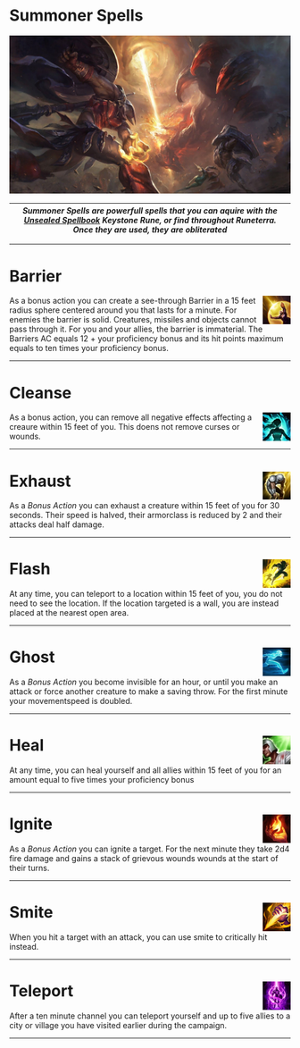 # Summoner Spells
<img src="https://github.com/Sebastianhju/Runeterra-5e/blob/main/img-Summoners/Art-Smite.png">

|*Summoner Spells are powerfull spells that you can aquire with the [Unsealed Spellbook](https://github.com/Sebastianhju/Runeterra-5e/blob/main/Runes.md#unsealed-spellbook-) Keystone Rune, or find throughout Runeterra. Once they are used, they are obliterated*|
|---|

---

# Barrier 

<img src="https://github.com/Sebastianhju/Runeterra-5e/blob/main/img-Summoners/Barrier_HD.png" align=right width=10% height=10%>
As a bonus action you can create a see-through Barrier in a 15 feet radius sphere centered around you that lasts for a minute. For enemies the barrier is solid. Creatures, missiles and objects cannot pass through it. For you and your allies, the barrier is immaterial. The Barriers AC equals 12 + your proficiency bonus and its hit points maximum equals to ten times your proficiency bonus. 

---

# Cleanse

<img src="https://github.com/Sebastianhju/Runeterra-5e/blob/main/img-Summoners/Cleanse.png" align=right width=10% height=10%>

As a bonus action, you can remove all negative effects affecting a creaure within 15 feet of you. This doens not remove curses or wounds. 

---

# Exhaust<img src="https://github.com/Sebastianhju/Runeterra-5e/blob/main/img-Summoners/Exhaust_HD.png" align=right width=10% height=10%>
As a *Bonus Action* you can exhaust a creature within 15 feet of you for 30 seconds. Their speed is halved, their armorclass is reduced by 2 and their attacks deal half damage.


---

# Flash<img src="https://github.com/Sebastianhju/Runeterra-5e/blob/main/img-Summoners/Flash_HD.png" align=right width=10% height=10%>
At any time, you can teleport to a location within 15 feet of you, you do not need to see the location. If the location targeted is a wall, you are instead placed at the nearest open area.


---

# Ghost<img src="https://github.com/Sebastianhju/Runeterra-5e/blob/main/img-Summoners/Ghost_HD.png" align=right width=10% height=10%>
As a *Bonus Action* you become invisible for an hour, or until you make an attack or force another creature to make a saving throw. For the first minute your movementspeed is doubled.


---

# Heal<img src="https://github.com/Sebastianhju/Runeterra-5e/blob/main/img-Summoners/Heal_HD.png" align=right width=10% height=10%>
At any time, you can heal yourself and all allies within 15 feet of you for an amount equal to five times your proficiency bonus

---

# Ignite<img src="https://github.com/Sebastianhju/Runeterra-5e/blob/main/img-Summoners/Ignite_HD.png" align=right width=10% height=10%>
As a *Bonus Action* you can ignite a target. For the next minute they take 2d4 fire damage and gains a stack of grievous wounds wounds at the start of their turns. 

---

# Smite<img src="https://github.com/Sebastianhju/Runeterra-5e/blob/main/img-Summoners/Smite_HD.png" align=right width=10% height=10%>
When you hit a target with an attack, you can use smite to critically hit instead.

---


# Teleport<img src="https://github.com/Sebastianhju/Runeterra-5e/blob/main/img-Summoners/Teleport_HD.png" align=right width=10% height=10%>
After a ten minute channel you can teleport yourself and up to five allies to a city or village you have visited earlier during the campaign.

---
